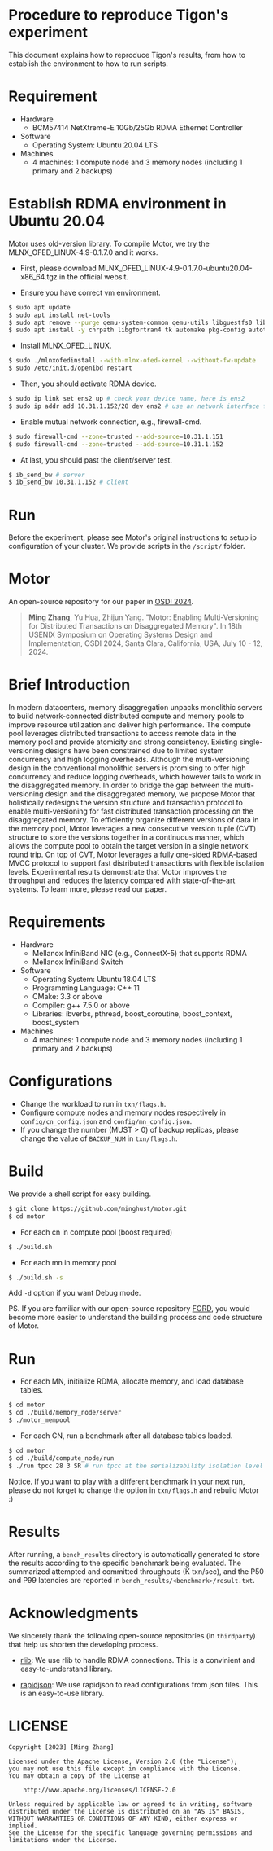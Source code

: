 # Procedure to reproduce Tigon's experiment
This document explains how to reproduce Tigon's results, from how to establish the environment to how to run scripts.

# Requirement
- Hardware
  - BCM57414 NetXtreme-E 10Gb/25Gb RDMA Ethernet Controller
- Software
  - Operating System: Ubuntu 20.04 LTS
- Machines
  - 4 machines: 1 compute node and 3 memory nodes (including 1 primary and 2 backups)

# Establish RDMA environment in Ubuntu 20.04
Motor uses old-version library. To compile Motor, we try the MLNX_OFED_LINUX-4.9-0.1.7.0 and it works.

- First, please download MLNX_OFED_LINUX-4.9-0.1.7.0-ubuntu20.04-x86_64.tgz in the official websit.

- Ensure you have correct vm environment.

```sh 
$ sudo apt update
$ sudo apt install net-tools
$ sudo apt remove --purge qemu-system-common qemu-utils libguestfs0 libiscsi7 librados2 librdmacm1 libguestfs-tools librbd1 libguestfs-perl qemu-block-extra
$ sudo apt install -y chrpath libgfortran4 tk automake pkg-config autotools-dev m4 dpatch debhelper autoconf libltdl-dev quilt swig bison tcl graphviz gfortran flex
```

- Install MLNX_OFED_LINUX.

```sh 
$ sudo ./mlnxofedinstall --with-mlnx-ofed-kernel --without-fw-update
$ sudo /etc/init.d/openibd restart
```

- Then, you should activate RDMA device.

```sh 
$ sudo ip link set ens2 up # check your device name, here is ens2
$ sudo ip addr add 10.31.1.152/28 dev ens2 # use an network interface for RDMA
```

- Enable mutual network connection, e.g., firewall-cmd.

```sh 
$ sudo firewall-cmd --zone=trusted --add-source=10.31.1.151
$ sudo firewall-cmd --zone=trusted --add-source=10.31.1.152
```

- At last, you should past the client/server test.

```sh 
$ ib_send_bw # server
$ ib_send_bw 10.31.1.152 # client
```

# Run
Before the experiment, please see Motor's original instructions to setup ip configuration of your cluster. We provide scripts in the ```/script/``` folder.



# Motor
An open-source repository for our paper in [OSDI 2024](https://www.usenix.org/conference/osdi24).

> **Ming Zhang**, Yu Hua, Zhijun Yang. "Motor: Enabling Multi-Versioning for Distributed Transactions on Disaggregated Memory". In 18th USENIX Symposium on Operating Systems Design and Implementation, OSDI 2024, Santa Clara, California, USA, July 10 - 12, 2024.


# Brief Introduction
In modern datacenters, memory disaggregation unpacks monolithic servers to build network-connected distributed compute and memory pools to improve resource utilization and deliver high performance. The compute pool leverages distributed transactions to access remote data in the memory pool and provide atomicity and strong consistency. Existing single-versioning designs have been constrained due to limited system concurrency and high logging overheads. Although the multi-versioning design in the conventional monolithic servers is promising to offer high concurrency and reduce logging overheads, which however fails to work in the disaggregated memory. In order to bridge the gap between the multi-versioning design and the disaggregated memory, we propose Motor that holistically redesigns the version structure and transaction protocol to enable multi-versioning for fast distributed transaction processing on the disaggregated memory. To efficiently organize different versions of data in the memory pool, Motor leverages a new consecutive version tuple (CVT) structure to store the versions together in a continuous manner, which allows the compute pool to obtain the target version in a single network round trip. On top of CVT, Motor leverages a fully one-sided RDMA-based MVCC protocol to support fast distributed transactions with flexible isolation levels. Experimental results demonstrate that Motor improves the throughput and reduces the latency compared with state-of-the-art systems. To learn more, please read our paper.

# Requirements
- Hardware
  - Mellanox InfiniBand NIC (e.g., ConnectX-5) that supports RDMA
  - Mellanox InfiniBand Switch
- Software
  - Operating System: Ubuntu 18.04 LTS
  - Programming Language: C++ 11
  - CMake: 3.3 or above
  - Compiler: g++ 7.5.0 or above
  - Libraries: ibverbs, pthread, boost_coroutine, boost_context, boost_system
- Machines
  - 4 machines: 1 compute node and 3 memory nodes (including 1 primary and 2 backups)

# Configurations
- Change the workload to run in ```txn/flags.h```.
- Configure compute nodes and memory nodes respectively in ```config/cn_config.json``` and ```config/mn_config.json```.
- If you change the number (MUST > 0) of backup replicas, please change the value of ```BACKUP_NUM``` in ```txn/flags.h```.

# Build
We provide a shell script for easy building.

```sh
$ git clone https://github.com/minghust/motor.git
$ cd motor
```

- For each cn in compute pool (boost required)

```sh 
$ ./build.sh
```

- For each mn in memory pool

```sh 
$ ./build.sh -s
```


Add ```-d``` option if you want Debug mode.

PS. If you are familiar with our open-source repository [FORD](https://github.com/minghust/ford), you would become more easier to understand the building process and code structure of Motor.


# Run
- For each MN, initialize RDMA, allocate memory, and load database tables.
```sh
$ cd motor
$ cd ./build/memory_node/server
$ ./motor_mempool
```

- For each CN, run a benchmark after all database tables loaded.
```sh
$ cd motor
$ cd ./build/compute_node/run
$ ./run tpcc 28 3 SR # run tpcc at the serializability isolation level using 28 threads in which each thread generates 3 coroutines. The CPUs of MNs are not involved during transaction execution.
```

Notice. If you want to play with a different benchmark in your next run, please do not forget to change the option in ```txn/flags.h``` and rebuild Motor :)

# Results
After running, a ```bench_results``` directory is automatically generated to store the results according to the specific benchmark being evaluated. The summarized attempted and committed throughputs (K txn/sec), and the P50 and P99 latencies are reported in ```bench_results/<benchmark>/result.txt```.

# Acknowledgments

We sincerely thank the following open-source repositories (in ```thirdparty```) that help us shorten the developing process.

- [rlib](https://github.com/wxdwfc/rlib): We use rlib to handle RDMA connections. This is a convinient and easy-to-understand library.

- [rapidjson](https://github.com/Tencent/rapidjson): We use rapidjson to read configurations from json files. This is an easy-to-use library.

# LICENSE

```text
Copyright [2023] [Ming Zhang]

Licensed under the Apache License, Version 2.0 (the "License");
you may not use this file except in compliance with the License.
You may obtain a copy of the License at

    http://www.apache.org/licenses/LICENSE-2.0

Unless required by applicable law or agreed to in writing, software
distributed under the License is distributed on an "AS IS" BASIS,
WITHOUT WARRANTIES OR CONDITIONS OF ANY KIND, either express or implied.
See the License for the specific language governing permissions and
limitations under the License.
```
